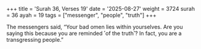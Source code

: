 +++
title = 'Surah 36, Verses 19'
date = '2025-08-27'
weight = 3724
surah = 36
ayah = 19
tags = ["messenger", "people", "truth"]
+++

The messengers said, “Your bad omen lies within yourselves. Are you saying this because you are reminded ˹of the truth˺? In fact, you are a transgressing people.”